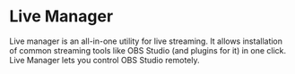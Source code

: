 # Live Manager
Live manager is an all-in-one utility for live streaming. It allows installation of common streaming tools like OBS Studio (and plugins for it) in one click. Live Manager lets you control OBS Studio remotely.